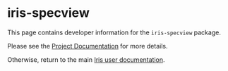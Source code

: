 # iris-specview

This page contains developer information for the `iris-specview` package.

Please see the [Project Documentation][proj-info] for more details.

Otherwise, return to the main [Iris user documentation][user-docs].

[proj-info]: ./project-info.html
[user-docs]: ../index.html